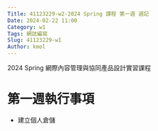 ```yaml
---
Title: 41123229-w2-2024 Spring 課程 第一週 週記
Date: 2024-02-22 11:00
Category: w1
Tags: 網誌編寫
Slug: 41123229-w1
Author: kmol
---
```

2024 Spring 網際內容管理與協同產品設計實習課程

<!-- PELICAN_END_SUMMARY -->

# 第一週執行事項
- 建立個人倉儲
